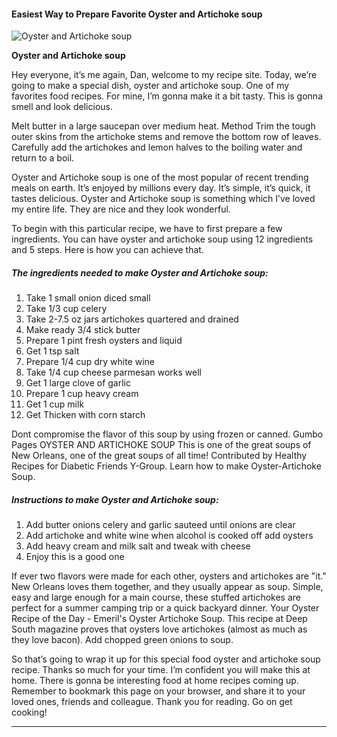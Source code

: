             

#### Easiest Way to Prepare Favorite Oyster and Artichoke soup

![Oyster and Artichoke soup](https://img-global.cpcdn.com/recipes/ccd3a771c230b856/751x532cq70/oyster-and-artichoke-soup-recipe-main-photo.jpg)

**Oyster and Artichoke soup**

Hey everyone, it’s me again, Dan, welcome to my recipe site. Today, we’re going to make a special dish, oyster and artichoke soup. One of my favorites food recipes. For mine, I’m gonna make it a bit tasty. This is gonna smell and look delicious.

Melt butter in a large saucepan over medium heat. Method Trim the tough outer skins from the artichoke stems and remove the bottom row of leaves. Carefully add the artichokes and lemon halves to the boiling water and return to a boil.

Oyster and Artichoke soup is one of the most popular of recent trending meals on earth. It’s enjoyed by millions every day. It’s simple, it’s quick, it tastes delicious. Oyster and Artichoke soup is something which I’ve loved my entire life. They are nice and they look wonderful.

To begin with this particular recipe, we have to first prepare a few ingredients. You can have oyster and artichoke soup using 12 ingredients and 5 steps. Here is how you can achieve that.

##### The ingredients needed to make Oyster and Artichoke soup:

1.  Take 1 small onion diced small
2.  Take 1/3 cup celery
3.  Take 2-7.5 oz jars artichokes quartered and drained
4.  Make ready 3/4 stick butter
5.  Prepare 1 pint fresh oysters and liquid
6.  Get 1 tsp salt
7.  Prepare 1/4 cup dry white wine
8.  Take 1/4 cup cheese parmesan works well
9.  Get 1 large clove of garlic
10.  Prepare 1 cup heavy cream
11.  Get 1 cup milk
12.  Get Thicken with corn starch

Dont compromise the flavor of this soup by using frozen or canned. Gumbo Pages OYSTER AND ARTICHOKE SOUP This is one of the great soups of New Orleans, one of the great soups of all time! Contributed by Healthy Recipes for Diabetic Friends Y-Group. Learn how to make Oyster-Artichoke Soup.

##### Instructions to make Oyster and Artichoke soup:

1.  Add butter onions celery and garlic sauteed until onions are clear
2.  Add artichoke and white wine when alcohol is cooked off add oysters
3.  Add heavy cream and milk salt and tweak with cheese
4.  Enjoy this is a good one

If ever two flavors were made for each other, oysters and artichokes are "it." New Orleans loves them together, and they usually appear as soup. Simple, easy and large enough for a main course, these stuffed artichokes are perfect for a summer camping trip or a quick backyard dinner. Your Oyster Recipe of the Day - Emeril's Oyster Artichoke Soup. This recipe at Deep South magazine proves that oysters love artichokes (almost as much as they love bacon). Add chopped green onions to soup.

So that’s going to wrap it up for this special food oyster and artichoke soup recipe. Thanks so much for your time. I’m confident you will make this at home. There is gonna be interesting food at home recipes coming up. Remember to bookmark this page on your browser, and share it to your loved ones, friends and colleague. Thank you for reading. Go on get cooking!

* * *